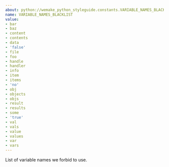 ```yaml
---
about: python://wemake_python_styleguide.constants.VARIABLE_NAMES_BLACKLIST
name: VARIABLE_NAMES_BLACKLIST
value:
- bar
- baz
- content
- contents
- data
- 'false'
- file
- foo
- handle
- handler
- info
- item
- items
- 'no'
- obj
- objects
- objs
- result
- results
- some
- 'true'
- val
- vals
- value
- values
- var
- vars
---
```


List of variable names we forbid to use.